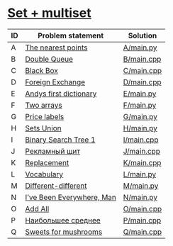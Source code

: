 # [Set + multiset](https://www.e-olymp.com/en/contests/9913)



| ID | Problem statement                                                     | Solution                 |
|----|-----------------------------------------------------------------------|--------------------------|
| A  | [The nearest points](https://www.e-olymp.com/en/problems/555)         | [A/main.py](A/main.py)   |
| B  | [Double Queue](https://www.e-olymp.com/en/problems/790)               | [B/main.cpp](B/main.cpp) |
| C  | [Black Box](https://www.e-olymp.com/en/problems/1225)                 | [C/main.cpp](C/main.cpp) |
| D  | [Foreign Exchange](https://www.e-olymp.com/en/problems/1226)          | [D/main.cpp](D/main.cpp) |
| E  | [Andys first dictionary](https://www.e-olymp.com/en/problems/1227)    | [E/main.py](E/main.py)   |
| F  | [Two arrays](https://www.e-olymp.com/en/problems/2099)                | [F/main.py](F/main.py)   |
| G  | [Price labels](https://www.e-olymp.com/en/problems/2661)              | [G/main.py](G/main.py)   |
| H  | [Sets Union](https://www.e-olymp.com/en/problems/2927)                | [H/main.py](H/main.py)   |
| I  | [Binary Search Tree 1](https://www.e-olymp.com/en/problems/4146)      | [I/main.cpp](I/main.cpp) |
| J  | [Рекламный щит](https://www.e-olymp.com/en/problems/4181)             | [J/main.cpp](J/main.cpp) |
| K  | [Replacement](https://www.e-olymp.com/en/problems/4892)               | [K/main.cpp](K/main.cpp) |
| L  | [Vocabulary](https://www.e-olymp.com/en/problems/5089)                | [L/main.py](L/main.py)   |
| M  | [Different-different](https://www.e-olymp.com/en/problems/5337)       | [M/main.py](M/main.py)   |
| N  | [I’ve Been Everywhere, Man](https://www.e-olymp.com/en/problems/7546) | [N/main.py](N/main.py)   |
| O  | [Add All](https://www.e-olymp.com/en/problems/1228)                   | [O/main.cpp](O/main.cpp) |
| P  | [Наибольшее среднее](https://www.e-olymp.com/en/problems/1477)        | [P/main.cpp](P/main.cpp) |
| Q  | [Sweets for mushrooms](https://www.e-olymp.com/en/problems/4359)      | [Q/main.cpp](Q/main.cpp) |

